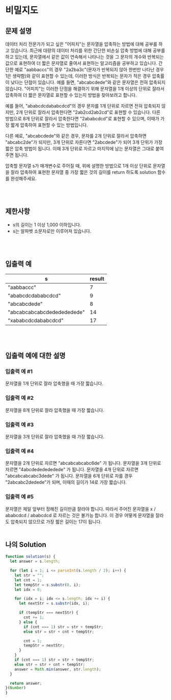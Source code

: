 # 비밀지도

## 문제 설명

데이터 처리 전문가가 되고 싶은 "어피치"는 문자열을 압축하는 방법에 대해 공부를 하고 있습니다. 최근에 대량의 데이터 처리를 위한 간단한 비손실 압축 방법에 대해 공부를 하고 있는데, 문자열에서 같은 값이 연속해서 나타나는 것을 그 문자의 개수와 반복되는 값으로 표현하여 더 짧은 문자열로 줄여서 표현하는 알고리즘을 공부하고 있습니다.
간단한 예로 "aabbaccc"의 경우 "2a2ba3c"(문자가 반복되지 않아 한번만 나타난 경우 1은 생략함)와 같이 표현할 수 있는데, 이러한 방식은 반복되는 문자가 적은 경우 압축률이 낮다는 단점이 있습니다. 예를 들면, "abcabcdede"와 같은 문자열은 전혀 압축되지 않습니다. "어피치"는 이러한 단점을 해결하기 위해 문자열을 1개 이상의 단위로 잘라서 압축하여 더 짧은 문자열로 표현할 수 있는지 방법을 찾아보려고 합니다.

예를 들어, "ababcdcdababcdcd"의 경우 문자를 1개 단위로 자르면 전혀 압축되지 않지만, 2개 단위로 잘라서 압축한다면 "2ab2cd2ab2cd"로 표현할 수 있습니다. 다른 방법으로 8개 단위로 잘라서 압축한다면 "2ababcdcd"로 표현할 수 있으며, 이때가 가장 짧게 압축하여 표현할 수 있는 방법입니다.

다른 예로, "abcabcdede"와 같은 경우, 문자를 2개 단위로 잘라서 압축하면 "abcabc2de"가 되지만, 3개 단위로 자른다면 "2abcdede"가 되어 3개 단위가 가장 짧은 압축 방법이 됩니다. 이때 3개 단위로 자르고 마지막에 남는 문자열은 그대로 붙여주면 됩니다.

압축할 문자열 s가 매개변수로 주어질 때, 위에 설명한 방법으로 1개 이상 단위로 문자열을 잘라 압축하여 표현한 문자열 중 가장 짧은 것의 길이를 return 하도록 solution 함수를 완성해주세요.

<br/>
<br/>

## 제한사항
- s의 길이는 1 이상 1,000 이하입니다.
- s는 알파벳 소문자로만 이루어져 있습니다.
<br/>
<br/>

## 입출력 예
| s                          | result |
| -------------------------- | ------ |
| "aabbaccc"                 | 7      |
| "ababcdcdababcdcd"         | 9      |
| "abcabcdede"               | 8      |
| "abcabcabcabcdededededede" | 14     |
| "xababcdcdababcdcd"        | 17     |

<br/>
<br/>

## 입출력 예에 대한 설명

### 입출력 예 #1

문자열을 1개 단위로 잘라 압축했을 때 가장 짧습니다.

### 입출력 예 #2

문자열을 8개 단위로 잘라 압축했을 때 가장 짧습니다.

### 입출력 예 #3

문자열을 3개 단위로 잘라 압축했을 때 가장 짧습니다.

### 입출력 예 #4

문자열을 2개 단위로 자르면 "abcabcabcabc6de" 가 됩니다.
문자열을 3개 단위로 자르면 "4abcdededededede" 가 됩니다.
문자열을 4개 단위로 자르면 "abcabcabcabc3dede" 가 됩니다.
문자열을 6개 단위로 자를 경우 "2abcabc2dedede"가 되며, 이때의 길이가 14로 가장 짧습니다.

### 입출력 예 #5

문자열은 제일 앞부터 정해진 길이만큼 잘라야 합니다.
따라서 주어진 문자열을 x / ababcdcd / ababcdcd 로 자르는 것은 불가능 합니다.
이 경우 어떻게 문자열을 잘라도 압축되지 않으므로 가장 짧은 길이는 17이 됩니다.
<br/>
<br/>

## 나의 Solution

```javascript
function solution(s) {
  let answer = s.length;

  for (let i = 1; i <= parseInt(s.length / 2); i++) {
    let str = "";
    let cnt = 1;
    let tempStr = s.substr(0, i);
    let idx = 0;

    for (idx = i; idx <= s.length; idx += i) {
      let nextStr = s.substr(idx, i);

      if (tempStr === nextStr) {
        cnt += 1;
      } else {
        if (cnt === 1) str = str + tempStr;
        else str = str + cnt + tempStr;

        cnt = 1;
        tempStr = nextStr;
      }
    }
    if (cnt === 1) str = str + tempStr;
    else str = str + cnt + tempStr;
    answer = Math.min(answer, str.length);
  }

  return answer;
}(Number)
}
```